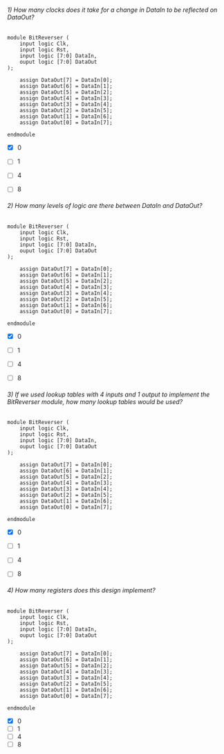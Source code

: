 ###### 1) How many clocks does it take for a change in DataIn to be reflected on DataOut?
```
module BitReverser (
    input logic Clk,
    input logic Rst,
    input logic [7:0] DataIn,
    ouput logic [7:0] DataOut
);

    assign DataOut[7] = DataIn[0];
    assign DataOut[6] = DataIn[1];
    assign DataOut[5] = DataIn[2];
    assign DataOut[4] = DataIn[3];
    assign DataOut[3] = DataIn[4];
    assign DataOut[2] = DataIn[5];
    assign DataOut[1] = DataIn[6];
    assign DataOut[0] = DataIn[7];
    
endmodule
```

- [x] 0
- [ ] 1
- [ ] 4
- [ ] 8


###### 2) How many levels of logic are there between DataIn and DataOut?
```
module BitReverser (
    input logic Clk,
    input logic Rst,
    input logic [7:0] DataIn,
    ouput logic [7:0] DataOut
);
    
    assign DataOut[7] = DataIn[0];
    assign DataOut[6] = DataIn[1];
    assign DataOut[5] = DataIn[2];
    assign DataOut[4] = DataIn[3];
    assign DataOut[3] = DataIn[4];
    assign DataOut[2] = DataIn[5];
    assign DataOut[1] = DataIn[6];
    assign DataOut[0] = DataIn[7];
    
endmodule
```

- [x] 0
- [ ] 1
- [ ] 4
- [ ] 8


###### 3) If we used lookup tables with 4 inputs and 1 output to implement the BitReverser module, how many lookup tables would be used?
```
module BitReverser (
    input logic Clk,
    input logic Rst,
    input logic [7:0] DataIn,
    ouput logic [7:0] DataOut
);
    
    assign DataOut[7] = DataIn[0];
    assign DataOut[6] = DataIn[1];
    assign DataOut[5] = DataIn[2];
    assign DataOut[4] = DataIn[3];
    assign DataOut[3] = DataIn[4];
    assign DataOut[2] = DataIn[5];
    assign DataOut[1] = DataIn[6];
    assign DataOut[0] = DataIn[7];
    
endmodule
```

- [x] 0
- [ ] 1
- [ ] 4
- [ ] 8


###### 4) How many registers does this design implement?
```
module BitReverser (
    input logic Clk,
    input logic Rst,
    input logic [7:0] DataIn,
    ouput logic [7:0] DataOut
);

    assign DataOut[7] = DataIn[0];
    assign DataOut[6] = DataIn[1];
    assign DataOut[5] = DataIn[2];
    assign DataOut[4] = DataIn[3];
    assign DataOut[3] = DataIn[4];
    assign DataOut[2] = DataIn[5];
    assign DataOut[1] = DataIn[6];
    assign DataOut[0] = DataIn[7];
    
endmodule
```

- [x] 0
- [ ] 1
- [ ] 4
- [ ] 8
